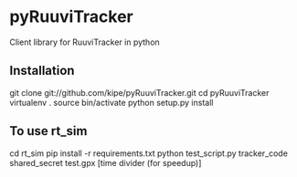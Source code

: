 pyRuuviTracker
==============

Client library for RuuviTracker in python

Installation
------------
git clone git://github.com/kipe/pyRuuviTracker.git
cd pyRuuviTracker
virtualenv .
source bin/activate
python setup.py install

To use rt_sim
-------------
cd rt_sim
pip install -r requirements.txt
python test_script.py tracker_code shared_secret test.gpx [time divider (for speedup)]